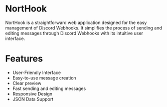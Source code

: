 # NortHook
NortHook is a straightforward web application designed for the easy management of Discord Webhooks. It simplifies the process of sending and editing messages through Discord Webhooks with its intuitive user interface.

# Features
- User-Friendly Interface
- Easy-to-use message creation
- Clear preview
- Fast sending and editing messages
- Responsive Design
- JSON Data Support
